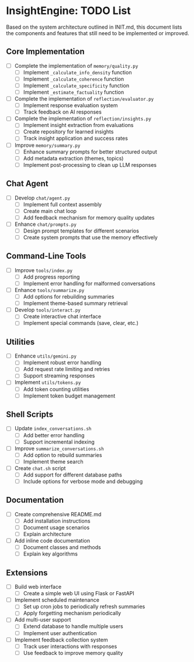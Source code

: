 # InsightEngine: TODO List

Based on the system architecture outlined in INIT.md, this document lists the components and features that still need to be implemented or improved.

## Core Implementation

- [ ] Complete the implementation of `memory/quality.py`
  - [ ] Implement `_calculate_info_density` function
  - [ ] Implement `_calculate_coherence` function
  - [ ] Implement `_calculate_specificity` function
  - [ ] Implement `_estimate_factuality` function

- [ ] Complete the implementation of `reflection/evaluator.py`
  - [ ] Implement response evaluation system
  - [ ] Track feedback on AI responses

- [ ] Complete the implementation of `reflection/insights.py`
  - [ ] Implement insight extraction from evaluations
  - [ ] Create repository for learned insights
  - [ ] Track insight application and success rates

- [ ] Improve `memory/summary.py`
  - [ ] Enhance summary prompts for better structured output
  - [ ] Add metadata extraction (themes, topics)
  - [ ] Implement post-processing to clean up LLM responses

## Chat Agent

- [ ] Develop `chat/agent.py`
  - [ ] Implement full context assembly
  - [ ] Create main chat loop
  - [ ] Add feedback mechanism for memory quality updates

- [ ] Enhance `chat/prompts.py` 
  - [ ] Design prompt templates for different scenarios
  - [ ] Create system prompts that use the memory effectively

## Command-Line Tools

- [ ] Improve `tools/index.py`
  - [ ] Add progress reporting
  - [ ] Implement error handling for malformed conversations

- [ ] Enhance `tools/summarize.py`
  - [ ] Add options for rebuilding summaries
  - [ ] Implement theme-based summary retrieval

- [ ] Develop `tools/interact.py`
  - [ ] Create interactive chat interface
  - [ ] Implement special commands (save, clear, etc.)

## Utilities

- [ ] Enhance `utils/gemini.py`
  - [ ] Implement robust error handling
  - [ ] Add request rate limiting and retries
  - [ ] Support streaming responses

- [ ] Implement `utils/tokens.py`
  - [ ] Add token counting utilities
  - [ ] Implement token budget management

## Shell Scripts

- [ ] Update `index_conversations.sh`
  - [ ] Add better error handling
  - [ ] Support incremental indexing

- [ ] Improve `summarize_conversations.sh`
  - [ ] Add option to rebuild summaries
  - [ ] Implement theme search

- [ ] Create `chat.sh` script
  - [ ] Add support for different database paths
  - [ ] Include options for verbose mode and debugging

## Documentation

- [ ] Create comprehensive README.md
  - [ ] Add installation instructions
  - [ ] Document usage scenarios
  - [ ] Explain architecture

- [ ] Add inline code documentation
  - [ ] Document classes and methods
  - [ ] Explain key algorithms

## Extensions

- [ ] Build web interface
  - [ ] Create a simple web UI using Flask or FastAPI

- [ ] Implement scheduled maintenance
  - [ ] Set up cron jobs to periodically refresh summaries
  - [ ] Apply forgetting mechanism periodically

- [ ] Add multi-user support
  - [ ] Extend database to handle multiple users
  - [ ] Implement user authentication

- [ ] Implement feedback collection system
  - [ ] Track user interactions with responses
  - [ ] Use feedback to improve memory quality
